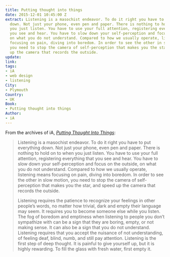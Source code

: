 ```yaml
---
title: Putting thought into things
date: 2015-12-01 10:45:00 Z
extract: Listening is a masochist endeavor. To do it right you have to put everything
  down. Not just your phone, even pen and paper. There is nothing to hold on to when
  you just listen. You have to use your full attention, registering everything that
  you see and hear. You have to slow down your self-perception and focus on the outside,
  on what you do not understand. Compared to how we usually operate, listening means
  focusing on pain, diving into boredom. In order to see the other in slow motion,
  you need to stop the camera of self-perception that makes you the star, and speed
  up the camera that records the outside.
update: 
link: 
tags:
- iA
- web design
- listening
City:
- Plymouth
Country:
- UK
Book:
- Putting thought into things
Author:
- iA
---
```


From the archives of iA, [*Putting Thought Into Things*](https://ia.net/know-how/putting-thought-into-things):

> Listening is a masochist endeavor. To do it right you have to put everything down. Not just your phone, even pen and paper. There is nothing to hold on to when you just listen. You have to use your full attention, registering everything that you see and hear. You have to slow down your self-perception and focus on the outside, on what you do not understand. Compared to how we usually operate, listening means focusing on pain, diving into boredom. In order to see the other in slow motion, you need to stop the camera of self-perception that makes you the star, and speed up the camera that records the outside.
> 
> Listening requires the patience to recognize your feelings in other people’s words, no matter how trivial, dark and empty their language may seem. It requires you to become someone else while you listen. The fog of boredom and emptiness when listening to people you don’t sympathize with can be a sign that they are boring, empty, or not making sense. It can also be a sign that you do not understand. Listening requires that you accept the nuisance of not understanding, of feeling deaf, blind, numb, and still pay attention. Listening is the first step of deep thought. It is painful to give yourself up, but it is highly rewarding. To fill the glass with fresh water, first empty it.
